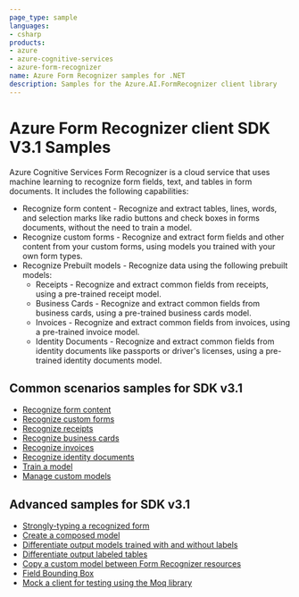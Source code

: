 ```yaml
---
page_type: sample
languages:
- csharp
products:
- azure
- azure-cognitive-services
- azure-form-recognizer
name: Azure Form Recognizer samples for .NET
description: Samples for the Azure.AI.FormRecognizer client library
---
```


# Azure Form Recognizer client SDK V3.1 Samples
Azure Cognitive Services Form Recognizer is a cloud service that uses machine learning to recognize form fields, text, and tables in form documents. It includes the following capabilities:

- Recognize form content - Recognize and extract tables, lines, words, and selection marks like radio buttons and check boxes in forms documents, without the need to train a model.
- Recognize custom forms - Recognize and extract form fields and other content from your custom forms, using models you trained with your own form types.
- Recognize Prebuilt models - Recognize data using the following prebuilt models:
  - Receipts - Recognize and extract common fields from receipts, using a pre-trained receipt model.
  - Business Cards - Recognize and extract common fields from business cards, using a pre-trained business cards model.
  - Invoices - Recognize and extract common fields from invoices, using a pre-trained invoice model.
  - Identity Documents - Recognize and extract common fields from identity documents like passports or driver's licenses, using a pre-trained identity documents model.

## Common scenarios samples for SDK v3.1
- [Recognize form content](https://github.com/Azure/azure-sdk-for-net/tree/main/sdk/formrecognizer/Azure.AI.FormRecognizer/samples/V3.1/Sample1_RecognizeFormContent.md)
- [Recognize custom forms](https://github.com/Azure/azure-sdk-for-net/tree/main/sdk/formrecognizer/Azure.AI.FormRecognizer/samples/V3.1/Sample2_RecognizeCustomForms.md)
- [Recognize receipts](https://github.com/Azure/azure-sdk-for-net/tree/main/sdk/formrecognizer/Azure.AI.FormRecognizer/samples/V3.1/Sample3_RecognizeReceipts.md)
- [Recognize business cards](https://github.com/Azure/azure-sdk-for-net/blob/main/sdk/formrecognizer/Azure.AI.FormRecognizer/samples/V3.1/Sample9_RecognizeBusinessCards.md)
- [Recognize invoices](https://github.com/Azure/azure-sdk-for-net/blob/main/sdk/formrecognizer/Azure.AI.FormRecognizer/samples/V3.1/Sample10_RecognizeInvoices.md)
- [Recognize identity documents](https://github.com/Azure/azure-sdk-for-net/blob/main/sdk/formrecognizer/Azure.AI.FormRecognizer/samples/V3.1/Sample11_RecognizeIdentityDocuments.md)
- [Train a model](https://github.com/Azure/azure-sdk-for-net/tree/main/sdk/formrecognizer/Azure.AI.FormRecognizer/samples/V3.1/Sample5_TrainModel.md)
- [Manage custom models](https://github.com/Azure/azure-sdk-for-net/tree/main/sdk/formrecognizer/Azure.AI.FormRecognizer/samples/V3.1/Sample6_ManageCustomModels.md)

## Advanced samples for SDK v3.1
- [Strongly-typing a recognized form](https://github.com/Azure/azure-sdk-for-net/tree/main/sdk/formrecognizer/Azure.AI.FormRecognizer/samples/V3.1/Sample4_StronglyTypingARecognizedForm.md)
- [Create a composed model](https://github.com/Azure/azure-sdk-for-net/tree/main/sdk/formrecognizer/Azure.AI.FormRecognizer/samples/V3.1/Sample8_ModelCompose.md)
- [Differentiate output models trained with and without labels](https://github.com/Azure/azure-sdk-for-net/blob/main/sdk/formrecognizer/Azure.AI.FormRecognizer/tests/samples/V3.1/Sample10_DifferentiateOutputModelsTrainedWithAndWithoutLabels.cs)
- [Differentiate output labeled tables](https://github.com/Azure/azure-sdk-for-net/blob/main/sdk/formrecognizer/Azure.AI.FormRecognizer/tests/samples/V3.1/Sample15_DifferentiateOutputLabeledTables.cs)
- [Copy a custom model between Form Recognizer resources](https://github.com/Azure/azure-sdk-for-net/tree/main/sdk/formrecognizer/Azure.AI.FormRecognizer/samples/V3.1/Sample7_CopyCustomModel.md)
- [Field Bounding Box](https://github.com/Azure/azure-sdk-for-net/tree/main/sdk/formrecognizer/Azure.AI.FormRecognizer/tests/samples/V3.1/Sample9_FieldBoundingBox.cs)
- [Mock a client for testing using the Moq library](https://github.com/Azure/azure-sdk-for-net/blob/main/sdk/formrecognizer/Azure.AI.FormRecognizer/samples/V3.1/Sample_MockClient.md)